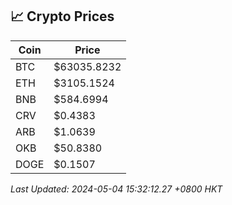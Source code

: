 ## 📈 Crypto Prices

| Coin | Price |
| ---- | ----- |
| BTC | $63035.8232 |
| ETH | $3105.1524 |
| BNB | $584.6994 |
| CRV | $0.4383 |
| ARB | $1.0639 |
| OKB | $50.8380 |
| DOGE | $0.1507 |

_Last Updated: 2024-05-04 15:32:12.27 +0800 HKT_
